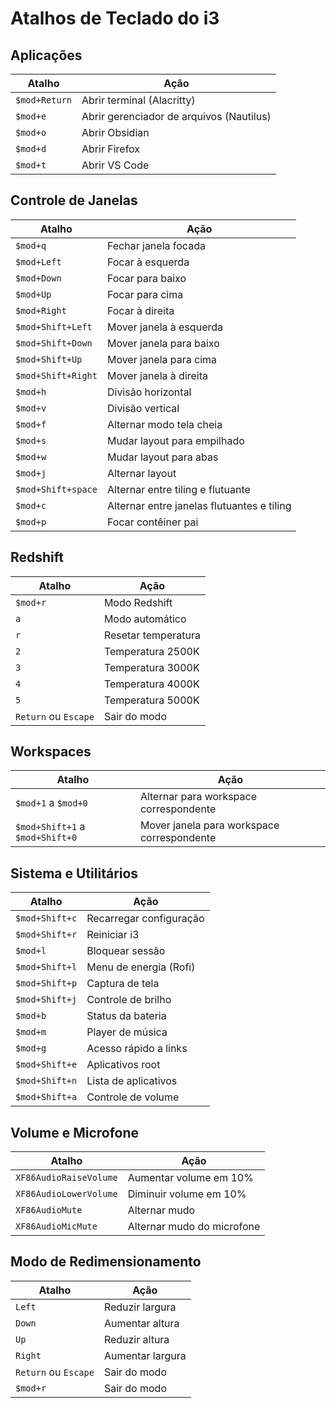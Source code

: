 # Atalhos de Teclado do i3

## Aplicações
| Atalho | Ação |
|--------|------|
| `$mod+Return` | Abrir terminal (Alacritty) |
| `$mod+e` | Abrir gerenciador de arquivos (Nautilus) |
| `$mod+o` | Abrir Obsidian |
| `$mod+d` | Abrir Firefox |
| `$mod+t` | Abrir VS Code |

## Controle de Janelas
| Atalho | Ação |
|--------|------|
| `$mod+q` | Fechar janela focada |
| `$mod+Left` | Focar à esquerda |
| `$mod+Down` | Focar para baixo |
| `$mod+Up` | Focar para cima |
| `$mod+Right` | Focar à direita |
| `$mod+Shift+Left` | Mover janela à esquerda |
| `$mod+Shift+Down` | Mover janela para baixo |
| `$mod+Shift+Up` | Mover janela para cima |
| `$mod+Shift+Right` | Mover janela à direita |
| `$mod+h` | Divisão horizontal |
| `$mod+v` | Divisão vertical |
| `$mod+f` | Alternar modo tela cheia |
| `$mod+s` | Mudar layout para empilhado |
| `$mod+w` | Mudar layout para abas |
| `$mod+j` | Alternar layout |
| `$mod+Shift+space` | Alternar entre tiling e flutuante |
| `$mod+c` | Alternar entre janelas flutuantes e tiling |
| `$mod+p` | Focar contêiner pai |

## Redshift
| Atalho | Ação |
|--------|------|
| `$mod+r` | Modo Redshift |
| `a` | Modo automático |
| `r` | Resetar temperatura |
| `2` | Temperatura 2500K |
| `3` | Temperatura 3000K |
| `4` | Temperatura 4000K |
| `5` | Temperatura 5000K |
| `Return` ou `Escape` | Sair do modo |

## Workspaces
| Atalho | Ação |
|--------|------|
| `$mod+1` a `$mod+0` | Alternar para workspace correspondente |
| `$mod+Shift+1` a `$mod+Shift+0` | Mover janela para workspace correspondente |

## Sistema e Utilitários
| Atalho | Ação |
|--------|------|
| `$mod+Shift+c` | Recarregar configuração |
| `$mod+Shift+r` | Reiniciar i3 |
| `$mod+l` | Bloquear sessão |
| `$mod+Shift+l` | Menu de energia (Rofi) |
| `$mod+Shift+p` | Captura de tela |
| `$mod+Shift+j` | Controle de brilho |
| `$mod+b` | Status da bateria |
| `$mod+m` | Player de música |
| `$mod+g` | Acesso rápido a links |
| `$mod+Shift+e` | Aplicativos root |
| `$mod+Shift+n` | Lista de aplicativos |
| `$mod+Shift+a` | Controle de volume |

## Volume e Microfone
| Atalho | Ação |
|--------|------|
| `XF86AudioRaiseVolume` | Aumentar volume em 10% |
| `XF86AudioLowerVolume` | Diminuir volume em 10% |
| `XF86AudioMute` | Alternar mudo |
| `XF86AudioMicMute` | Alternar mudo do microfone |

## Modo de Redimensionamento
| Atalho | Ação |
|--------|------|
| `Left` | Reduzir largura |
| `Down` | Aumentar altura |
| `Up` | Reduzir altura |
| `Right` | Aumentar largura |
| `Return` ou `Escape` | Sair do modo |
| `$mod+r` | Sair do modo |
